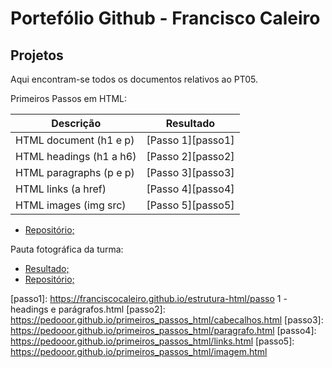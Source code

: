 # Portefólio Github - Francisco Caleiro

## Projetos

Aqui encontram-se todos os documentos relativos ao PT05.


Primeiros Passos em HTML:

| Descrição | Resultado |
| ------ | ------ |
| HTML document (h1 e p) | [Passo 1][passo1] |
| HTML headings (h1 a h6) | [Passo 2][passo2] |
| HTML paragraphs (p e p) | [Passo 3][passo3] |
| HTML links (a href) | [Passo 4][passo4] |
| HTML images (img src) | [Passo 5][passo5] |

- [Repositório;](https://github.com/franciscocaleiro/estrutura-html)


Pauta fotográfica da turma:

- [Resultado;](https://pedooor.github.io/pt05_tabela/)
- [Repositório;](https://github.com/pedooor/pt05_tabela)

[passo1]: https://franciscocaleiro.github.io/estrutura-html/passo 1 - headings e parágrafos.html
[passo2]: https://pedooor.github.io/primeiros_passos_html/cabecalhos.html
[passo3]: https://pedooor.github.io/primeiros_passos_html/paragrafo.html
[passo4]: https://pedooor.github.io/primeiros_passos_html/links.html
[passo5]: https://pedooor.github.io/primeiros_passos_html/imagem.html
